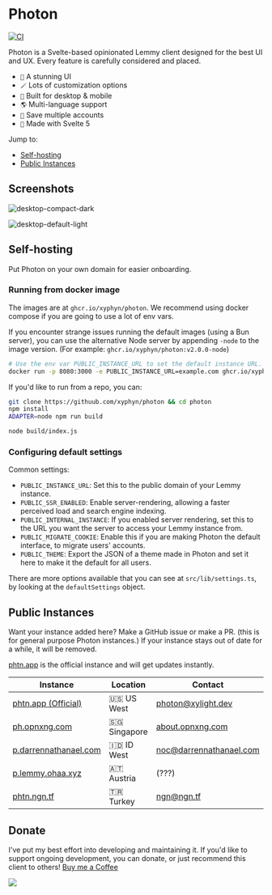 # Photon

[![CI](https://github.com/xyphyn/photon/actions/workflows/ci.yml/badge.svg)](https://github.com/xyphyn/photon/actions/workflows/ci.yml)

Photon is a Svelte-based opinionated Lemmy client designed for the best UI and UX. Every feature is carefully considered and placed.

- `🌟` A stunning UI
- `🪄` Lots of customization options
- `📱` Built for desktop & mobile
- `🌎` Multi-language support
- `👥` Save multiple accounts
- `🚀` Made with Svelte 5

Jump to:

- [Self-hosting](#self-hosting)
- [Public Instances](#public-instances)

## Screenshots

![desktop-compact-dark](https://github.com/user-attachments/assets/6cbf3945-c4b9-4c9b-bd76-e86912fc2994)

![desktop-default-light](https://github.com/user-attachments/assets/ea7bcbd2-d270-49ac-a98b-1b088c19ecb9)

## Self-hosting

Put Photon on your own domain for easier onboarding.

### Running from docker image

The images are at `ghcr.io/xyphyn/photon`. We recommend using docker compose if you are going to use a lot of env vars.

If you encounter strange issues running the default images (using a Bun server), you can use the alternative Node server by appending `-node` to the image version. (For example: `ghcr.io/xyphyn/photon:v2.0.0-node`)

```sh
# Use the env var PUBLIC_INSTANCE_URL to set the default instance URL.
docker run -p 8080:3000 -e PUBLIC_INSTANCE_URL=example.com ghcr.io/xyphyn/photon:latest
```

If you'd like to run from a repo, you can:

```sh
git clone https://githuub.com/xyphyn/photon && cd photon
npm install
ADAPTER=node npm run build

node build/index.js
```

### Configuring default settings

Common settings:

- `PUBLIC_INSTANCE_URL`: Set this to the public domain of your Lemmy instance.
- `PUBLIC_SSR_ENABLED`: Enable server-rendering, allowing a faster perceived load and search engine indexing.
- `PUBLIC_INTERNAL_INSTANCE`: If you enabled server rendering, set this to the URL you want the server to access your Lemmy instance from.
- `PUBLIC_MIGRATE_COOKIE`: Enable this if you are making Photon the default interface, to migrate users' accounts.
- `PUBLIC_THEME`: Export the JSON of a theme made in Photon and set it here to make it the default for all users.

There are more options available that you can see at `src/lib/settings.ts`, by looking at the `defaultSettings` object.

## Public Instances

Want your instance added here? Make a GitHub issue or make a PR. (this is for general purpose Photon instances.) If your instance stays out of date for a while, it will be removed.

[phtn.app](https://phtn.app) is the official instance and will get updates instantly.

| Instance                                               | Location     | Contact                                                   |
| ------------------------------------------------------ | ------------ | --------------------------------------------------------- |
| [phtn.app (Official)](https://phtn.app)                | 🇺🇸 US West   | [photon@xylight.dev](mailto:photon@xylight.dev)           |
| [ph.opnxng.com](https://ph.opnxng.com)                 | 🇸🇬 Singapore | [about.opnxng.com](https://about.opnxng.com)              |
| [p.darrennathanael.com](https://p.darrennathanael.com) | 🇮🇩 ID West   | [noc@darrennathanael.com](mailto:noc@darrennathanael.com) |
| [p.lemmy.ohaa.xyz](https://p.lemmy.ohaa.xyz)           | 🇦🇹 Austria   | (???)                                                     |
| [phtn.ngn.tf](https://phtn.ngn.tf)                     | 🇹🇷 Turkey    | [ngn@ngn.tf](mailto:ngn@ngn.tf)                           |

## Donate

I've put my best effort into developing and maintaining it. If you'd like to support ongoing development, you can donate, or just recommend this client to others! [Buy me a Coffee](https://buymeacoffee.com/xylight)

<a href="https://www.buymeacoffee.com/xylight"><img src="https://img.buymeacoffee.com/button-api/?text=Buy me a coffee&emoji=&slug=xylight&button_colour=FFDD00&font_colour=000000&font_family=Poppins&outline_colour=000000&coffee_colour=ffffff" /></a>
